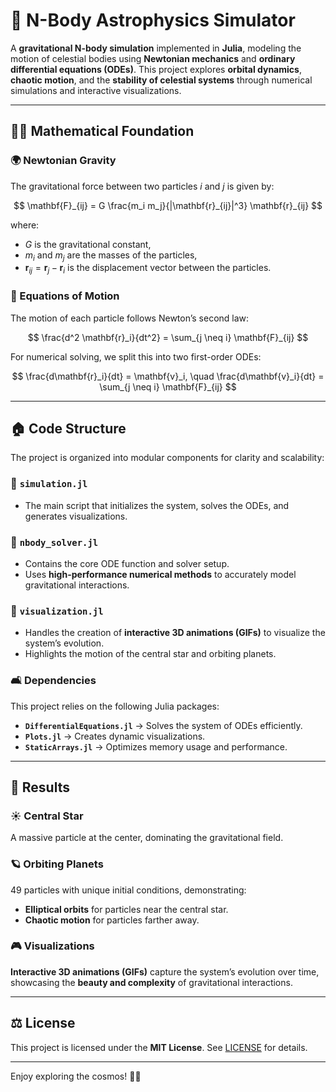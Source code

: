 # 🌌 N-Body Astrophysics Simulator

A **gravitational N-body simulation** implemented in **Julia**, modeling the motion of celestial bodies using **Newtonian mechanics** and **ordinary differential equations (ODEs)**. This project explores **orbital dynamics**, **chaotic motion**, and the **stability of celestial systems** through numerical simulations and interactive visualizations.

---

## 🧑‍🔬 Mathematical Foundation

### 🌍 Newtonian Gravity
The gravitational force between two particles $i$ and $j$ is given by:

$$
\mathbf{F}_{ij} = G \frac{m_i m_j}{|\mathbf{r}_{ij}|^3} \mathbf{r}_{ij} 
$$

where:
- $G$ is the gravitational constant,
- $m_i$ and $m_j$ are the masses of the particles,
- $\mathbf{r}_{ij} = \mathbf{r}_j - \mathbf{r}_i$ is the displacement vector between the particles.

### 🚀 Equations of Motion
The motion of each particle follows Newton’s second law:

$$
\frac{d^2 \mathbf{r}_i}{dt^2} = \sum_{j \neq i} \mathbf{F}_{ij}
$$

For numerical solving, we split this into two first-order ODEs:

$$
\frac{d\mathbf{r}_i}{dt} = \mathbf{v}_i, \quad \frac{d\mathbf{v}_i}{dt} = \sum_{j \neq i} \mathbf{F}_{ij}
$$

---

## 🏠 Code Structure

The project is organized into modular components for clarity and scalability:

### 📝 `simulation.jl`
- The main script that initializes the system, solves the ODEs, and generates visualizations.

### 📏 `nbody_solver.jl`
- Contains the core ODE function and solver setup.
- Uses **high-performance numerical methods** to accurately model gravitational interactions.

### 🎥 `visualization.jl`
- Handles the creation of **interactive 3D animations (GIFs)** to visualize the system’s evolution.
- Highlights the motion of the central star and orbiting planets.

### 🛋️ Dependencies
This project relies on the following Julia packages:
- **`DifferentialEquations.jl`** → Solves the system of ODEs efficiently.
- **`Plots.jl`** → Creates dynamic visualizations.
- **`StaticArrays.jl`** → Optimizes memory usage and performance.

---

## 🔬 Results

### ☀️ Central Star
A massive particle at the center, dominating the gravitational field.

### 🪐 Orbiting Planets
49 particles with unique initial conditions, demonstrating:
- **Elliptical orbits** for particles near the central star.
- **Chaotic motion** for particles farther away.

### 🎮 Visualizations
**Interactive 3D animations (GIFs)** capture the system’s evolution over time, showcasing the **beauty and complexity** of gravitational interactions.

---

## ⚖️ License
This project is licensed under the **MIT License**. See [LICENSE](LICENSE) for details.

---

Enjoy exploring the cosmos! 🚀✨
